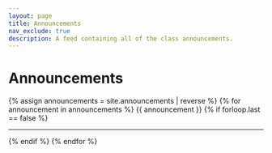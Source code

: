 ```yaml
---
layout: page
title: Announcements
nav_exclude: true
description: A feed containing all of the class announcements.
---
```


# Announcements

{% assign announcements = site.announcements | reverse %}
{% for announcement in announcements %}
{{ announcement }}
{% if forloop.last == false %}
  <hr>
{% endif %}
{% endfor %}
